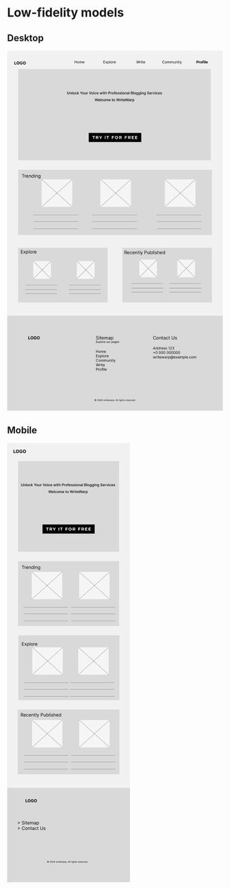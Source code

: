 # Low-fidelity models
## Desktop
![Low-fidelity Desktop](desktop_lofi.png)
## Mobile
![Low-fidelity Mobile](mobile_lofi.png)